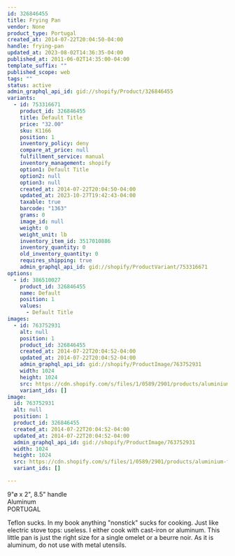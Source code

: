 ```yaml
---
id: 326846455
title: Frying Pan
vendor: None
product_type: Portugal
created_at: 2014-07-22T20:04:50-04:00
handle: frying-pan
updated_at: 2023-08-02T14:36:35-04:00
published_at: 2011-06-02T14:35:00-04:00
template_suffix: ""
published_scope: web
tags: ""
status: active
admin_graphql_api_id: gid://shopify/Product/326846455
variants:
  - id: 753316671
    product_id: 326846455
    title: Default Title
    price: "32.00"
    sku: K1166
    position: 1
    inventory_policy: deny
    compare_at_price: null
    fulfillment_service: manual
    inventory_management: shopify
    option1: Default Title
    option2: null
    option3: null
    created_at: 2014-07-22T20:04:50-04:00
    updated_at: 2023-10-27T19:42:43-04:00
    taxable: true
    barcode: "1363"
    grams: 0
    image_id: null
    weight: 0
    weight_unit: lb
    inventory_item_id: 3517010886
    inventory_quantity: 0
    old_inventory_quantity: 0
    requires_shipping: true
    admin_graphql_api_id: gid://shopify/ProductVariant/753316671
options:
  - id: 386510027
    product_id: 326846455
    name: Default
    position: 1
    values:
      - Default Title
images:
  - id: 763752931
    alt: null
    position: 1
    product_id: 326846455
    created_at: 2014-07-22T20:04:52-04:00
    updated_at: 2014-07-22T20:04:52-04:00
    admin_graphql_api_id: gid://shopify/ProductImage/763752931
    width: 1024
    height: 1024
    src: https://cdn.shopify.com/s/files/1/0589/2901/products/aluminium-frying-pan.jpeg?v=1406073892
    variant_ids: []
image:
  id: 763752931
  alt: null
  position: 1
  product_id: 326846455
  created_at: 2014-07-22T20:04:52-04:00
  updated_at: 2014-07-22T20:04:52-04:00
  admin_graphql_api_id: gid://shopify/ProductImage/763752931
  width: 1024
  height: 1024
  src: https://cdn.shopify.com/s/files/1/0589/2901/products/aluminium-frying-pan.jpeg?v=1406073892
  variant_ids: []

---
```


9"ø x 2", 8.5" handle  
Aluminum  
PORTUGAL

Teflon sucks. In my book anything "nonstick" sucks for cooking. Just like electric stove tops: useless. I either cook with cast-iron or aluminum. This little pan is just the right size for a single omelet or a beurre noir. As it is aluminum, do not use with metal utensils.